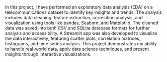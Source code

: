 In this project, I have performed an exploratory data analysis (EDA) on a telecommunications dataset to identify key insights and trends. The analysis includes data cleaning, feature extraction, correlation analysis, and visualization using tools like pandas, Seaborn, and Matplotlib. The cleaned data was saved into both CSV and SQLite database formats for further analysis and accessibility. A Streamlit app was also developed to visualize the data interactively, featuring scatter plots, correlation matrices, histograms, and time series analysis. This project demonstrates my ability to handle real-world data, apply data science techniques, and present insights through interactive visualizations.
